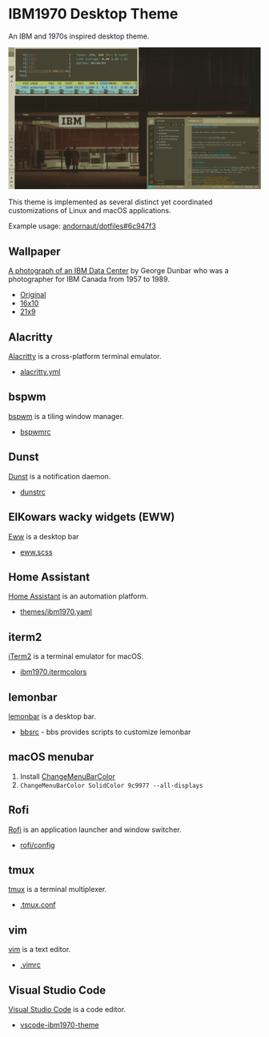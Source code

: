 # IBM1970 Desktop Theme

An IBM and 1970s inspired desktop theme.

![screenshot](./screenshot-2022-04-09.png)

This theme is implemented as several distinct yet coordinated customizations of Linux and macOS applications.

Example usage: [andornaut/dotfiles#6c947f3](https://github.com/andornaut/dotfiles/tree/6c947f387d15abe662ddef630ce28c866250c254)

## Wallpaper

[A photograph of an IBM Data Center](http://ibm-1401.info/IBM1401_ArchivePics.html) by George Dunbar who was a photographer for IBM Canada from 1957 to 1989.

* [Original](http://ibm-1401.info/Toronto-KingSt-Datacenter-1.jpg)
* [16x10](./wallpaper/ibm1970-16x10.png)
* [21x9](./wallpaper/ibm1970-21x9.png)

## Alacritty

[Alacritty](https://github.com/alacritty/alacritty) is a cross-platform terminal emulator.

* [alacritty.yml](https://github.com/andornaut/dotfiles/blob/6c947f387d15abe662ddef630ce28c866250c254/%24HOME/.config/alacritty/alacritty.yml#L63)

## bspwm

[bspwm](https://github.com/baskerville/bspwm) is a tiling window manager.

* [bspwmrc](https://github.com/andornaut/dotfiles/blob/6c947f387d15abe662ddef630ce28c866250c254/%24HOME/.config/bspwm/bspwmrc#L30)

## Dunst

[Dunst](https://github.com/dunst-project/dunst) is a notification daemon.

* [dunstrc](https://github.com/andornaut/dotfiles/blob/6c947f387d15abe662ddef630ce28c866250c254/%24HOME/.config/dunst/dunstrc#L248)

## ElKowars wacky widgets (EWW)

[Eww](https://github.com/elkowar/eww) is a desktop bar

* [eww.scss](https://github.com/andornaut/dotfiles/blob/30fb710c35354f29268e23c086117eafbe6318f4/%24HOME/.config/eww/eww.scss)

## Home Assistant

[Home Assistant](https://www.home-assistant.io/) is an automation platform.

* [themes/ibm1970.yaml](https://github.com/andornaut/homeassistant-ibm1970-theme)

## iterm2

[iTerm2](https://iterm2.com/) is a terminal emulator for macOS.

* [ibm1970.itermcolors](./iterm2/ibm1970.itermcolors)

## lemonbar

[lemonbar](https://github.com/LemonBoy/bar) is a desktop bar.

* [bbsrc](https://github.com/andornaut/dotfiles/blob/6c947f387d15abe662ddef630ce28c866250c254/%24HOME/.config/bbs/bbsrc#L3) - bbs provides scripts to customize lemonbar

## macOS menubar

1. Install [ChangeMenuBarColor](https://github.com/igorkulman/ChangeMenuBarColor)
1. ```ChangeMenuBarColor SolidColor 9c9977 --all-displays```

## Rofi

[Rofi](https://github.com/davatorium/rofi) is an application launcher and window switcher.

* [rofi/config](https://github.com/andornaut/dotfiles/blob/6c947f387d15abe662ddef630ce28c866250c254/%24HOME/.config/rofi/config#L38)

## tmux

[tmux](https://github.com/tmux/tmux/wiki) is a terminal multiplexer.

* [.tmux.conf](https://github.com/andornaut/dotfiles/blob/6c947f387d15abe662ddef630ce28c866250c254/%24HOME/.tmux.conf#L91)

## vim

[vim](https://www.vim.org/) is a text editor.

* [.vimrc](https://github.com/andornaut/dotfiles/blob/6c947f387d15abe662ddef630ce28c866250c254/%24HOME/.vimrc#L14)

## Visual Studio Code

[Visual Studio Code](https://code.visualstudio.com/) is a code editor.

* [vscode-ibm1970-theme](https://github.com/andornaut/vscode-ibm1970-theme)
